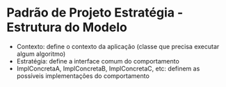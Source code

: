# Padrão de Projeto Estratégia - Estrutura do Modelo

* Contexto: define o contexto da aplicação (classe que precisa
  executar algum algoritmo)
* Estratégia: define a interface comum do comportamento
* ImplConcretaA, ImplConcretaB, ImplConcretaC, etc: definem as
  possíveis implementações do comportamento

